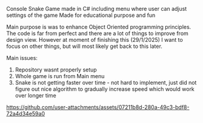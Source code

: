 
Console Snake Game made in C# including menu where user can adjust settings of the game
Made for educational purpose and fun

Main purpose is was to enhance Object Oriented programming principles.
The code is far from perfect and there are a lot of things to improve from design view. However at moment of finishing this (29/1/2025) I want to focus on other things, but will most likely get back to this later.

Main issues:
1. Repository wasnt properly setup
1. Whole game is run from Main menu
2. Snake is not getting faster over time - not hard to implement, just did not figure out nice algorithm to gradually increase speed which would work over longer time

https://github.com/user-attachments/assets/07211b8d-280a-49c3-bdf8-72a4d34e59a0

